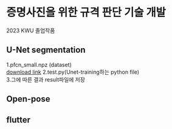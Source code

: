 # 증명사진을 위한 규격 판단 기술 개발

2023 KWU 졸업작품
## U-Net segmentation
1.pfcn_small.npz (dataset)  
[download link](https://drive.google.com/file/d/1_q37TRIFwtwhmSeLu_4h3SkFHrDSjeyl/view)
2.test.py(Unet-training하는 python file)  
3.그에 따른 결과 result파일에 저장  

## Open-pose

## flutter
